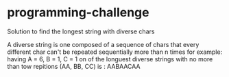 # programming-challenge
Solution to find the longest string with diverse chars

A diverse string is one composed of a sequence of chars that every different char can't be repeated sequentially more than n times 
for example:
having A = 6, B = 1, C = 1 on of the longuest diverse strings with no more than tow repitions (AA, BB, CC) is : AABAACAA 
